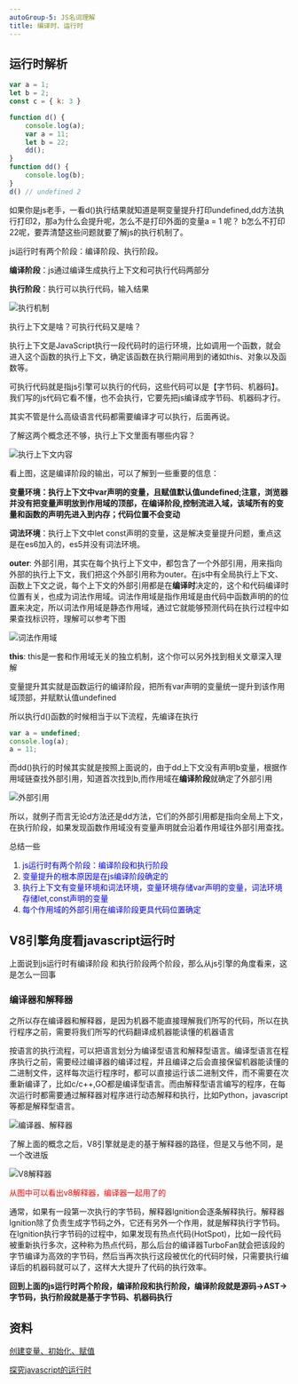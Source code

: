 ```yaml
---
autoGroup-5: JS名词理解
title: 编译时、运行时
---
```


## 运行时解析

```js
var a = 1;
let b = 2;
const c = { k: 3 }

function d() {
    console.log(a);
    var a = 11;
    let b = 22;
    dd();
}
function dd() {
    console.log(b);
}
d() // undefined 2
```

如果你是js老手，一看d()执行结果就知道是啊变量提升打印undefined,dd方法执行打印2，那a为什么会提升呢，怎么不是打印外面的变量a = 1 呢？ b怎么不打印22呢，要弄清楚这些问题就要了解js的执行机制了。

js运行时有两个阶段：编译阶段、执行阶段。

**编译阶段**：js通过编译生成执行上下文和可执行代码两部分

**执行阶段**：执行可以执行代码，输入结果

![执行机制](./images/6782944-508b040d00272c54.jpg)

执行上下文是啥？可执行代码又是啥？

执行上下文是JavaScript执行一段代码时的运行环境，比如调用一个函数，就会进入这个函数的执行上下文，确定该函数在执行期间用到的诸如this、对象以及函数等。

可执行代码就是指js引擎可以执行的代码，这些代码可以是【字节码、机器码】。我们写的js代码它看不懂，也不会执行，它要先把js编译成字节码、机器码才行。

其实不管是什么高级语言代码都需要编译才可以执行，后面再说。

了解这两个概念还不够，执行上下文里面有哪些内容？

![执行上下文内容](./images/6782944-bb33ae6d0e4d130e.jpg)

看上图，这是编译阶段的输出，可以了解到一些重要的信息：

**变量环境：执行上下文中var声明的变量，且赋值默认值undefined;注意，浏览器并没有把变量声明放到作用域的顶部，在编译阶段,控制流进入域，该域所有的变量和函数的声明先进入到内存；代码位置不会变动**

**词法环境**：执行上下文中let const声明的变量，这是解决变量提升问题，重点这是在es6加入的，es5并没有词法环境。

**outer**: 外部引用，其实在每个执行上下文中，都包含了一个外部引用，用来指向外部的执行上下文，我们把这个外部引用称为outer。在js中有全局执行上下文、函数上下文之说，每个上下文的外部引用都是在**编译时**决定的，这个和代码编译时位置有关，也成为词法作用域。词法作用域是指作用域是由代码中函数声明的的位置来决定，所以词法作用域是静态作用域，通过它就能够预测代码在执行过程中如果查找标识符，理解可以参考下图

![词法作用域](./images/6782944-08aece95eaf47bce.jpg)

**this**: this是一套和作用域无关的独立机制，这个你可以另外找到相关文章深入理解

变量提升其实就是函数运行的编译阶段，把所有var声明的变量统一提升到该作用域顶部，并赋默认值undefined

所以执行d()函数的时候相当于以下流程，先编译在执行

```js
var a = undefined;
console.log(a);
a = 11;
```

而dd()执行的时候其实就是按照上面说的，由于dd上下文没有声明b变量，根据作用域链查找外部引用，知道首次找到b,而作用域在**编译阶段**就确定了外部引用

![外部引用](./images/6782944-b0c6ad4a738b6a0e.jpg)

所以，就例子而言无论d方法还是dd方法，它们的外部引用都是指向全局上下文，在执行阶段，如果发现函数作用域没有变量声明就会沿着作用域往外部引用查找。

总结一些

1. <span style="color: blue">js运行时有两个阶段：编译阶段和执行阶段</span>
2. <span style="color: blue">变量提升的根本原因是在js编译阶段确定的</span>
3. <span style="color: blue">执行上下文有变量环境和词法环境，变量环境存储var声明的变量，词法环境存储let,const声明的变量</span>
4. <span style="color: blue">每个作用域的外部引用在编译阶段更具代码位置确定</span>

## V8引擎角度看javascript运行时

上面说到js运行时有编译阶段 和执行阶段两个阶段，那么从js引擎的角度看来，这是怎么一回事

### 编译器和解释器
之所以存在编译器和解释器，是因为机器不能直接理解我们所写的代码，所以在执行程序之前，需要将我们所写的代码翻译成机器能读懂的机器语言

按语言的执行流程，可以把语言划分为编译型语言和解释型语言。编译型语言在程序执行之前，需要经过编译器的编译过程，并且编译之后会直接保留机器能读懂的二进制文件，这样每次运行程序时，都可以直接运行该二进制文件，而不需要在次重新编译了，比如c/c++,GO都是编译型语言。而由解释型语言编写的程序，在每次运行时都需要通过解释器对程序进行动态解释和执行，比如Python，javascript等都是解释型语言。

![编译器、解释器](./images/6782944-ba5d7b5a5b29df38.jpg)

了解上面的概念之后，V8引擎就是走的基于解释器的路径，但是又与他不同，是一个改进版

![V8解释器](./images/6782944-7868558501c1b8fd.jpg)

<span style="color: red">从图中可以看出v8解释器，编译器一起用了的</span>

通常，如果有一段第一次执行的字节码，解释器lgnition会逐条解释执行。解释器lgnition除了负责生成字节码之外，它还有另外一个作用，就是解释执行字节码。在lgnition执行字节码的过程中，如果发现有热点代码(HotSpot)，比如一段代码被重新执行多次，这种称为热点代码，那么后台的编译器TurboFan就会把该段的字节编译为高效的字节码，然后当再次执行这段被优化的代码时候，只需要执行编译后的机器码就可以了，这样大大提升了代码的执行效率。

**回到上面的js运行时两个阶段，编译阶段和执行阶段，编译阶段就是源码->AST->字节码，执行阶段就是基于字节码、机器码执行**

## 资料
[创建变量、初始化、赋值](/front-end/interview/dachanng3.html#程序阅读题)

[探究javascript的运行时](https://www.jianshu.com/p/672d512fdbae)